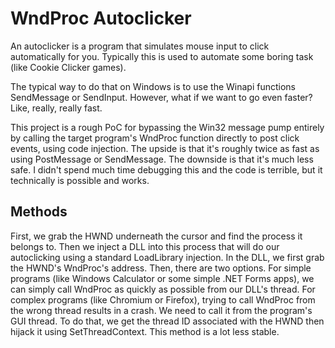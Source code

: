 # WndProc Autoclicker

An autoclicker is a program that simulates mouse input to click automatically for you.
Typically this is used to automate some boring task (like Cookie Clicker games).

The typical way to do that on Windows is to use the Winapi functions SendMessage or SendInput.
However, what if we want to go even faster? Like, really, really fast.

This project is a rough PoC for bypassing the Win32 message pump entirely by calling the target program's WndProc function directly to post click events, using code injection.
The upside is that it's roughly twice as fast as using PostMessage or SendMessage. The downside is that it's much less safe.
I didn't spend much time debugging this and the code is terrible, but it technically is possible and works.

## Methods
First, we grab the HWND underneath the cursor and find the process it belongs to.
Then we inject a DLL into this process that will do our autoclicking using a standard LoadLibrary injection.
In the DLL, we first grab the HWND's WndProc's address. Then, there are two options.
For simple programs (like Windows Calculator or some simple .NET Forms apps), we can simply call WndProc as quickly as possible from our DLL's thread.
For complex programs (like Chromium or Firefox), trying to call WndProc from the wrong thread results in a crash. We need to call it from the program's GUI thread.
To do that, we get the thread ID associated with the HWND then hijack it using SetThreadContext. This method is a lot less stable.
